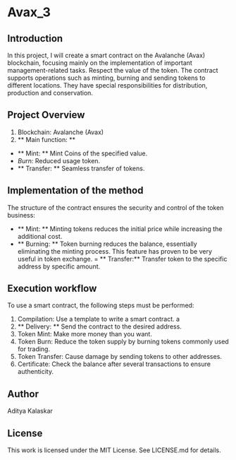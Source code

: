 # Avax_3
## Introduction
In this project, I will create a smart contract on the Avalanche (Avax) blockchain, focusing mainly on the implementation of important management-related tasks. Respect the value of the token. The contract supports operations such as minting, burning and sending tokens to different locations. They have special responsibilities for distribution, production and conservation.

## Project Overview
1. Blockchain: Avalanche (Avax)
2. ** Main function: **
- ** Mint: ** Mint Coins of the specified value.
- *Burn:* Reduced usage token.
- ** Transfer: ** Seamless transfer of tokens.

## Implementation of the method
The structure of the contract ensures the security and control of the token business:
- ** Mint: ** Minting tokens reduces the initial price while increasing the additional cost.
- ** Burning: ** Token burning reduces the balance, essentially eliminating the minting process. This feature has proven to be very useful in token exchange.
= ** Transfer:** Transfer token to the specific address by specific amount.

## Execution workflow
To use a smart contract, the following steps must be performed:
1. Compilation: Use a template to write a smart contract. a
2. ** Delivery: ** Send the contract to the desired address.
3. Token Mint: Make more money than you want.
4. Token Burn: Reduce the token supply by burning tokens commonly used for trading.
5. Token Transfer: Cause damage by sending tokens to other addresses.
6. Certificate: Check the balance after several transactions to ensure authenticity.

## Author
Aditya Kalaskar 

## License
This work is licensed under the MIT License. See LICENSE.md for details.
